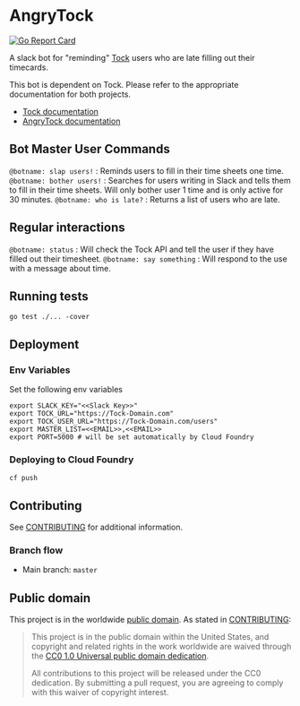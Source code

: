 # AngryTock

[![Go Report Card](http://goreportcard.com/badge/18F/angrytock)](http://goreportcard.com/report/18F/angrytock)

A slack bot for "reminding" [Tock](https://github.com/18F/tock) users who are late filling out their timecards.

This bot is dependent on Tock. Please refer to the appropriate documentation for
both projects.

- [Tock documentation](https://github.com/18F/tock/tree/master/docs)
- [AngryTock documentation](https://github.com/18F/angrytock/tree/master/docs)

## Bot Master User Commands
`@botname: slap users!` : Reminds users to fill in their time sheets one time.
`@botname: bother users!` : Searches for users writing in Slack and tells them to fill in their time sheets. Will only bother user 1 time and is only active for 30 minutes.
`@botname: who is late?` : Returns a list of users who are late.


## Regular interactions
`@botname: status` : Will check the Tock API and tell the user if they have filled out their timesheet.
`@botname: say something` : Will respond to the use with a message about time.

## Running tests
`go test ./... -cover `

## Deployment

### Env Variables
Set the following env variables
```
export SLACK_KEY="<<Slack Key>>"
export TOCK_URL="https://Tock-Domain.com"
export TOCK_USER_URL="https://Tock-Domain.com/users"
export MASTER_LIST=<<EMAIL>>,<<EMAIL>>
export PORT=5000 # will be set automatically by Cloud Foundry
```

### Deploying to Cloud Foundry
`cf push`

## Contributing

See [CONTRIBUTING](CONTRIBUTING.md) for additional information.

### Branch flow

- Main branch: `master`

## Public domain

This project is in the worldwide [public domain](LICENSE.md). As stated in [CONTRIBUTING](CONTRIBUTING.md):

> This project is in the public domain within the United States, and copyright and related rights in the work worldwide are waived through the [CC0 1.0 Universal public domain dedication](https://creativecommons.org/publicdomain/zero/1.0/).
>
> All contributions to this project will be released under the CC0 dedication. By submitting a pull request, you are agreeing to comply with this waiver of copyright interest.
